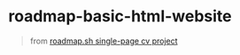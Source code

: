 # roadmap-basic-html-website

> from [roadmap.sh single-page cv project](https://roadmap.sh/projects/basic-html-website)
